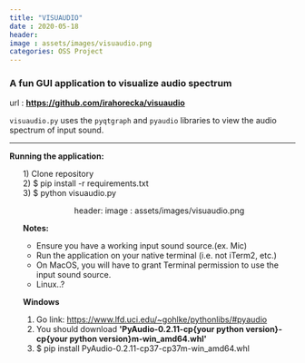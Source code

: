 ```yaml
---
title: "VISUAUDIO"
date : 2020-05-18
header:
image : assets/images/visuaudio.png
categories: OSS Project
---
```


### A fun GUI application to visualize audio spectrum
url : <b>https://github.com/irahorecka/visuaudio</b>

```visuaudio.py``` uses the ```pyqtgraph``` and ```pyaudio``` libraries to view the audio spectrum of input sound.

<hr>

<b>Running the application:</b>
<ul>
1) Clone repository <br>
2) $ pip install -r requirements.txt<br>
3) $ python visuaudio.py
<br>


<p align="center">
  header:
  image : assets/images/visuaudio.png
</p>
<b>Notes:</b>
<ul>
<li>Ensure you have a working input sound source.(ex. Mic)</li>
<li>Run the application on your native terminal (i.e. not iTerm2, etc.)</li>
<li>On MacOS, you will have to grant Terminal permission to use the input sound source.</li>
<li>Linux..?</li>
</ul>

<b>Windows</b>
1) Go link: https://www.lfd.uci.edu/~gohlke/pythonlibs/#pyaudio<br>
2) You should download <b>'PyAudio-0.2.11-cp{your python version}-cp{your python version}m-win_amd64.whl'</b><br>
3) $ pip install PyAudio-0.2.11-cp37-cp37m-win_amd64.whl</li>
